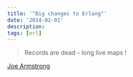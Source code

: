 ```yaml
---
title: '"Big changes to Erlang"'
date: '2014-02-01'
description:
tags: [erl]
---
```


> Records are dead - long live maps !

[Joe Armstrong](http://joearms.github.io/2014/02/01/big-changes-to-erlang.html)

